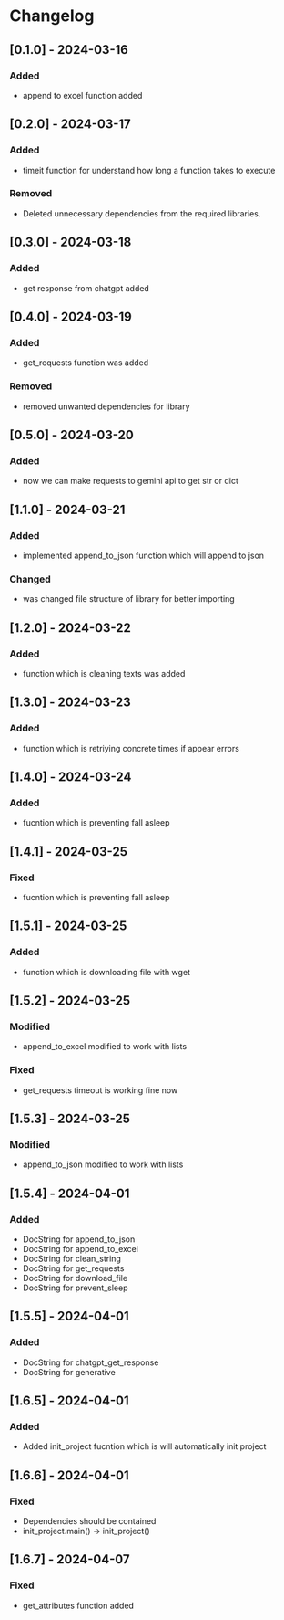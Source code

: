 # Changelog

## [0.1.0] - 2024-03-16
### Added
- append to excel function added

## [0.2.0] - 2024-03-17
### Added
- timeit function for understand how long a function takes to execute

### Removed
- Deleted unnecessary dependencies from the required libraries.

## [0.3.0] - 2024-03-18
### Added
- get response from chatgpt added

## [0.4.0] - 2024-03-19
### Added
- get_requests function was added

### Removed
- removed unwanted dependencies for library

## [0.5.0] - 2024-03-20
### Added
- now we can make requests to gemini api to get str or dict

## [1.1.0] - 2024-03-21
### Added
- implemented append_to_json function which will append to json

### Changed
- was changed file structure of library for better importing

## [1.2.0] - 2024-03-22
### Added
- function which is cleaning texts was added

## [1.3.0] - 2024-03-23
### Added
- function which is retriying concrete times if appear errors

## [1.4.0] - 2024-03-24
### Added
- fucntion which is preventing fall asleep

## [1.4.1] - 2024-03-25
### Fixed
- fucntion which is preventing fall asleep

## [1.5.1] - 2024-03-25
### Added
- function which is downloading file with wget

## [1.5.2] - 2024-03-25
### Modified
- append_to_excel modified to work with lists

### Fixed
- get_requests timeout is working fine now

## [1.5.3] - 2024-03-25
### Modified
- append_to_json modified to work with lists

## [1.5.4] - 2024-04-01
### Added
- DocString for append_to_json
- DocString for append_to_excel
- DocString for clean_string
- DocString for get_requests
- DocString for download_file
- DocString for prevent_sleep

## [1.5.5] - 2024-04-01
### Added
- DocString for chatgpt_get_response
- DocString for generative

## [1.6.5] - 2024-04-01
### Added
- Added init_project fucntion which is will automatically init project

## [1.6.6] - 2024-04-01
### Fixed
- Dependencies should be contained
- init_project.main() -> init_project()

## [1.6.7] - 2024-04-07
### Fixed
- get_attributes function added